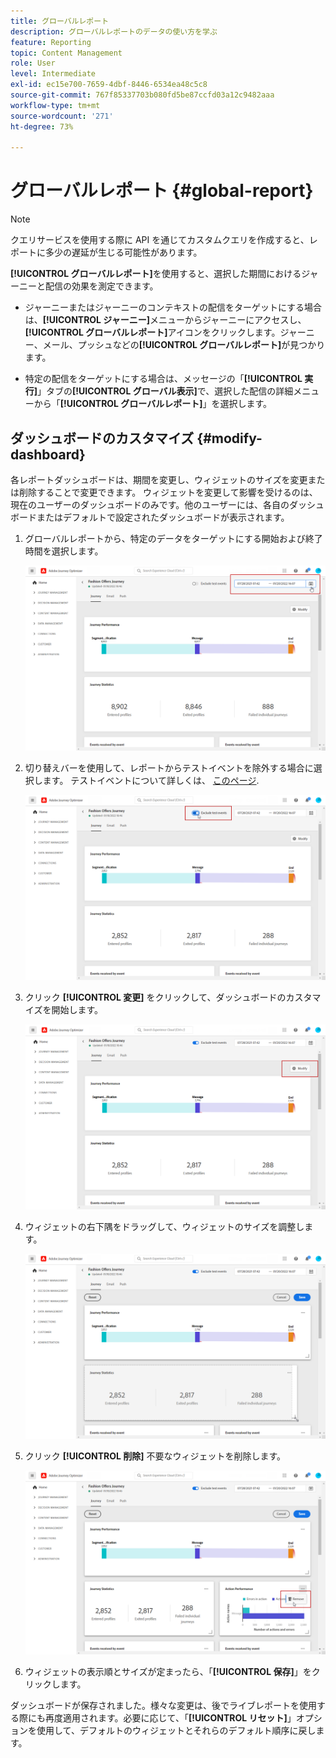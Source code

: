 ```yaml
---
title: グローバルレポート
description: グローバルレポートのデータの使い方を学ぶ
feature: Reporting
topic: Content Management
role: User
level: Intermediate
exl-id: ec15e700-7659-4dbf-8446-6534ea48c5c8
source-git-commit: 767f85337703b080fd5be87ccfd03a12c9482aaa
workflow-type: tm+mt
source-wordcount: '271'
ht-degree: 73%

---
```


# グローバルレポート {#global-report}

>[!NOTE]
>
> クエリサービスを使用する際に API を通じてカスタムクエリを作成すると、レポートに多少の遅延が生じる可能性があります。

**[!UICONTROL グローバルレポート]**&#x200B;を使用すると、選択した期間におけるジャーニーと配信の効果を測定できます。

* ジャーニーまたはジャーニーのコンテキストの配信をターゲットにする場合は、**[!UICONTROL ジャーニー]**&#x200B;メニューからジャーニーにアクセスし、**[!UICONTROL グローバルレポート]**&#x200B;アイコンをクリックします。ジャーニー、メール、プッシュなどの&#x200B;**[!UICONTROL グローバルレポート]**&#x200B;が見つかります。

* 特定の配信をターゲットにする場合は、メッセージの「**[!UICONTROL 実行]**」タブの&#x200B;**[!UICONTROL グローバル表示]**&#x200B;で、選択した配信の詳細メニューから「**[!UICONTROL グローバルレポート]**」を選択します。

## ダッシュボードのカスタマイズ {#modify-dashboard}

各レポートダッシュボードは、期間を変更し、ウィジェットのサイズを変更または削除することで変更できます。 ウィジェットを変更して影響を受けるのは、現在のユーザーのダッシュボードのみです。他のユーザーには、各自のダッシュボードまたはデフォルトで設定されたダッシュボードが表示されます。

1. グローバルレポートから、特定のデータをターゲットにする開始および終了時間を選択します。

   ![](../assets/report_modify_1.png)

1. 切り替えバーを使用して、レポートからテストイベントを除外する場合に選択します。 テストイベントについて詳しくは、 [このページ](../building-journeys/testing-the-journey.md).

   ![](../assets/report_modify_2.png)

1. クリック **[!UICONTROL 変更]** をクリックして、ダッシュボードのカスタマイズを開始します。

   ![](../assets/report_modify_3.png)

1. ウィジェットの右下隅をドラッグして、ウィジェットのサイズを調整します。

   ![](../assets/report_modify_4.png)

1. クリック **[!UICONTROL 削除]** 不要なウィジェットを削除します。

   ![](../assets/report_modify_5.png)

1. ウィジェットの表示順とサイズが定まったら、「**[!UICONTROL 保存]**」をクリックします。

ダッシュボードが保存されました。様々な変更は、後でライブレポートを使用する際にも再度適用されます。必要に応じて、「**[!UICONTROL リセット]**」オプションを使用して、デフォルトのウィジェットとそれらのデフォルト順序に戻します。
